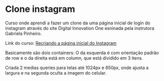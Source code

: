 # Clone instagram

Curso onde aprendi a fazer um clone da uma página inicial de login do instagram através do site Digital Innovation One esninada pela instrutora Gabriela Pinheiro.

Link do curso: [Recriando a página inicial do Instagram
](https://web.dio.me/lab/recriando-a-pagina-inicial-do-instagram/learning/3ebbd980-6b7b-4776-8ce6-026dc9ade5a4)

Basicamente são dois containers: O da esquerda é com orientação padrão de row e o da direita está em column, que está dividido em 3 itens.

Criada 2 medias queries para telas até 1024px e 650px, onde ajusta a largura e na segunda oculta a imagem do celular.

